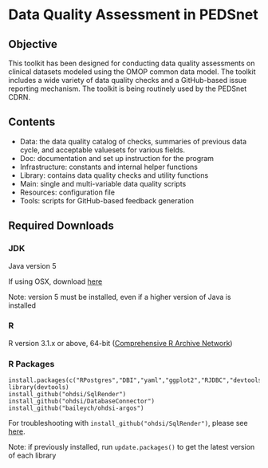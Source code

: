 # Data Quality Assessment  in PEDSnet

## Objective
This toolkit has been designed for conducting data quality assessments on clinical datasets modeled using the OMOP common data model. The toolkit includes a wide variety of data quality checks and a GitHub-based issue reporting mechanism. The toolkit is being routinely used by the PEDSnet CDRN. 

## Contents 

- Data: the data quality catalog of checks, summaries of previous data cycle, and acceptable valuesets for various fields.
- Doc:  documentation and set up instruction for the program 
- Infrastructure: constants and internal helper functions 
- Library: contains data quality checks and utility functions
- Main: single and multi-variable data quality scripts
- Resources: configuration file 
- Tools: scripts for GitHub-based feedback generation 

## Required Downloads

### JDK  
Java version 5

If using OSX, download [here](https://support.apple.com/kb/dl1572?locale=en_US)

Note: version 5 must be installed, even if a higher version of Java is installed

### R
R version 3.1.x or above, 64-bit ([Comprehensive R Archive Network](http://cran.r-project.org/))

### R Packages 

```
install.packages(c("RPostgres","DBI","yaml","ggplot2","RJDBC","devtools","futile.logger","plyr","dplyr","dbplyr"))
library(devtools)
install_github("ohdsi/SqlRender")
install_github("ohdsi/DatabaseConnector")
install_github("baileych/ohdsi-argos")
```
For troubleshooting with `install_github("ohdsi/SqlRender")`, please see [here](https://github.com/OHDSI/SqlRender/issues/28). 

Note: if previously installed, run `update.packages()` to get the latest version of each library
